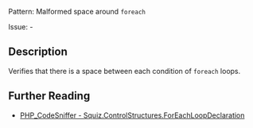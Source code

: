Pattern: Malformed space around `foreach`

Issue: -

## Description

Verifies that there is a space between each condition of `foreach` loops.

## Further Reading

* [PHP_CodeSniffer - Squiz.ControlStructures.ForEachLoopDeclaration](https://github.com/squizlabs/PHP_CodeSniffer/blob/master/src/Standards/Squiz/Sniffs/ControlStructures/ForEachLoopDeclarationSniff.php)